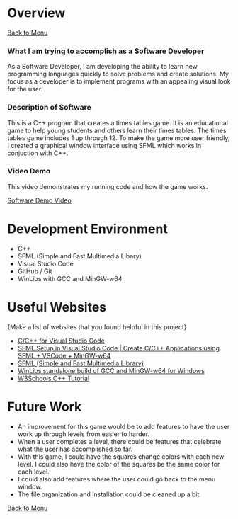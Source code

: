 # Overview

[Back to Menu](../)

### What I am trying to accomplish as a Software Developer
As a Software Developer, I am developing the ability to learn new programming languages quickly to solve problems and create solutions. My focus as a developer is to implement programs with an appealing visual look for the user.

### Description of Software
This is a C++ program that creates a times tables game. It is an educational game to help young students and others learn their times tables. The times tables game includes 1 up through 12. To make the game more user friendly, I created a graphical window interface using SFML which works in conjuction with C++.

### Video Demo
This video demonstrates my running code and how the game works.

[Software Demo Video](https://youtu.be/4pBI0FixIEQ)

# Development Environment

* C++
* SFML (Simple and Fast Multimedia Libary)
* Visual Studio Code
* GitHub / Git
* WinLibs with GCC and MinGW-w64

# Useful Websites

{Make a list of websites that you found helpful in this project}

- [C/C++ for Visual Studio Code](https://code.visualstudio.com/docs/languages/cpp)
- [SFML Setup in Visual Studio Code | Create C/C++ Applications using SFML + VSCode + MinGW-w64](https://www.youtube.com/watch?v=rZE700aaT5I)
- [SFML (Simple and Fast Multimedia Library)](https://www.sfml-dev.org/)
- [WinLibs standalone build of GCC and MinGW-w64 for Windows](https://winlibs.com/)
- [W3Schools C++ Tutorial](https://www.w3schools.com/cpp/default.asp)

# Future Work

- An improvement for this game would be to add features to have the user work up through levels from easier to harder.
- When a user completes a level, there could be features that celebrate what the user has accomplished so far. 
- With this game, I could have the squares change colors with each new level. I could also have the color of the squares be the same color for each level.
- I could also add features where the user could go back to the menu window.
- The file organization and installation could be cleaned up a bit.

[Back to Menu](../)

<!-- - [Using GCC with MinGW](https://code.visualstudio.com/docs/cpp/config-mingw#_prerequisites) -->